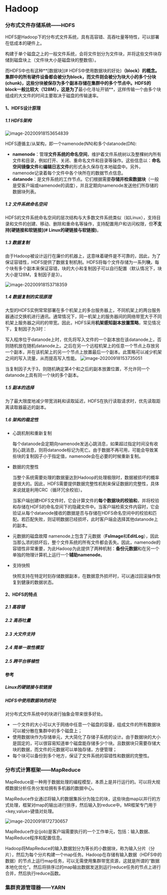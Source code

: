 # Hadoop



### 分布式文件存储系统——HDFS
HDFS是Hadoop下的分布式文件系统，具有高容错、高吞吐量等特性，可以部署在低成本的硬件上。

构建于单个磁盘之上的一般文件系统，会将文件划分为文件块，并将这些文件块存储到磁盘块上（文件块大小是磁盘块的整数倍）。

而HDFS中也有这种**[数据块](# HDFS中使用数据块的好处)**（block）的概念。**集群中的所有硬件设备都会被分为block，而文件则会被分为块大小的多个分块(chunk)，这些分块被保存为多个副本存储在集群中的多个节点中**。HDFS的block一般比较大（128M），这是为了**最小化寻址开销**，这样传输一个由多个块组成的大文件的时间主要取决于磁盘的传输速率。

#### 1、HDFS设计原理
##### 1.1 HDFS架构

![image-20200918153654839](D:%5CJob%5Clearn-BigData%5CHadoop%5CHadoop.assets%5Cimage-20200918153654839.png)

HDFS遵循主/从架构，即一个namenode(NN)和多个datanode(DN):

- **namenode**：管理**文件系统的命名空间**，维护着文件系统树以及整棵树内所有文件和目录，例如打开、关闭、重命名文件和目录等操作。这些信息以：**命名空间镜像文件**和**编辑日志文件**的形式永久保存在本地磁盘中。另外，namenode记录着每个文件中各个块所在的数据节点信息。
- **datanode**：是文件系统的工作节点。它们根据需要**存储并检索数据块**（一般是受客户端或namenode的调度），并且定期向namenode发送他们所存储的数据块列表。



##### 1.2 文件系统命名空间

HDFS的文件系统命名空间的层次结构与大多数文件系统类似（如Linux），支持目录和文件的创建、移动、删除和重命名等操作，支持配置用户和访问权限，但**不支持[硬链接和软链接](# Linux的硬链接与软链接)**。



##### 1.3 数据复制

由于Hadoop被设计运行在廉价的机器上，这意味着硬件是不可靠的，因此，为了保证容错性，HDFS提供了数据复制机制。HDFS将每个文件存储为一系列**块**，每个块有多个副本来保证容错，块的大小和复制因子可以自行配置（默认情况下，块大小是128M，复制因子是3）。

![image-20200918153718359](D:%5CJob%5Clearn-BigData%5CHadoop%5CHadoop.assets%5Cimage-20200918153718359.png)



##### 1.4 数据复制的实现原理

大型的HDFS实例常常部署在多个机架上的多台服务器上，不同机架上的两台服务器通过交换机进行通讯。通常情况下，同一机架上的服务器间的网络带宽大于不同机架上服务器之间的的带宽。因此，HDFS采用**机架感知副本放置策略**，常见情况下，复制因子为3时：

写入程序位于datanode上时，优先将写入文件的一个副本放在该datanode上，否则随机放在随机datanode上。之后在另一个远程机架上的任意一个节点上存放另一个副本，并在该机架上的另一个节点上放置最后一个副本。此策略可以减少机架之间的写入流量，从而提高写入性能。
![image-20200918153735051](D:%5CJob%5Clearn-BigData%5CHadoop%5CHadoop.assets%5Cimage-20200918153735051.png)

当复制因子大于3，则随机确定第4个和之后的副本放置位置，不允许同一个datanode上具有同一个块的多个副本。



##### 1.5 副本的选择

为了最大限度地减少带宽消耗和读取延迟，HDFS在执行读取请求时，优先读取距离读取器最近的副本。



##### 1.6 架构的稳定性

- 心跳机制和重新复制

  每个datanode会定期向namenode发送心跳消息，如果超过指定时间没有收到心跳消息，则将datanode标记为死亡。由于数据不再可用，可能会导致某些块的复制因子小于指定值，namenode会在必要的时候重新复制。

- 数据的完整性

  当整个系统需要处理的数据量达到Hadoop的处理极限时，数据被损坏的概率是很大的。因此，HDFS需要提供数据完整性机制来保证数据的完整性，具体来说就是利用CRC（循环冗余校验）。

  当客户端创建HDFS文件时，它会计算文件的**每个数据块的校验和**，并将校验和存储在HDFS的命名空间下的隐藏文件中。当客户端检索文件内容时，它会验证从每个datanode接收的数据是否与存储在HDFS命名空间中的校验和匹配。若匹配失败，则证明数据已经损坏，此时客户端会选择其他datanode上的副本。

- 元数据的磁盘故障
  namenode上包含了元数据（**FsImage**和**EditLog**），因此当那么浓的损坏后，整个文件系统的所有文件都会丢失。因此，namenode的容错性非常重要，为此Hadoop为此提供了两种机制：**备份元数据**和在另一个单独的物理计算机上运行一个**辅助namenode**。

- 支持快照

  快照支持在特定时刻存储数据副本，在数据意外损坏时，可以通过回滚操作恢复到健康的数据状态。
  
  

#### 2、HDFS的特点
##### 2.1 高容错
##### 2.2 高吞吐量
##### 2.3 大文件支持
##### 2.4 简单一致性模型
##### 2.5 跨平台移植性



#### 参考

##### Linux的硬链接与软链接

##### HDFS中使用数据块的好处

对分布式文件系统中的块进行抽象会带来很多好处。

- 一个文件的大小可以大于网络中任意一个磁盘的容量，组成文件的所有数据块可以被分散在集群中的多个磁盘上；
- 使用数据块作为存储单元，大大简化了存储子系统的设计。由于数据块的大小是固定的，可以很容易知道单个磁盘能存储多少个块。且数据块只需要存储大块的数据，而文件的元数据可以单独存储，方便管理；
- 每个块可以备份到多个地方，保证了文件系统的容错性和数据的完整性。



### 分布式计算框架——MapReduce

MapReduce是一种用于数据处理的编程模型，本质上是并行运行的。可以将大规模数据分析任务分发给拥有多机器的数据中心。

MapReduce作业通过将输入的数据集拆分为独立的块，这些块由map以并行的方式处理，框架对map的输出进行排序，然后输入到reduce中。MR框架专门用于<key,value>键值对处理。

![image-20200918172730657](D:%5CJob%5Clearn-BigData%5CHadoop%5CHadoop.assets%5Cimage-20200918172730657.png)

MapReduce作业(job)是客户端需要执行的一个工作单元，包括：输入数据、MapReduce程序和配置信息。

Hadoop将MapReduce的输入数据划分为等长的小数据块，称为输入分片（分片），然后为每个分片构建一个map任务。Hadoop在存储有输入数据（HDFS中的数据）的节点上运行map任务，可以无需使用集群带宽资源，这就是所谓的“数据本地化优化”。然后将排序过的map输出数据发送到运行reduce任务的节点上进行合并，然后执行reduce函数。



### 集群资源管理器——YARN

